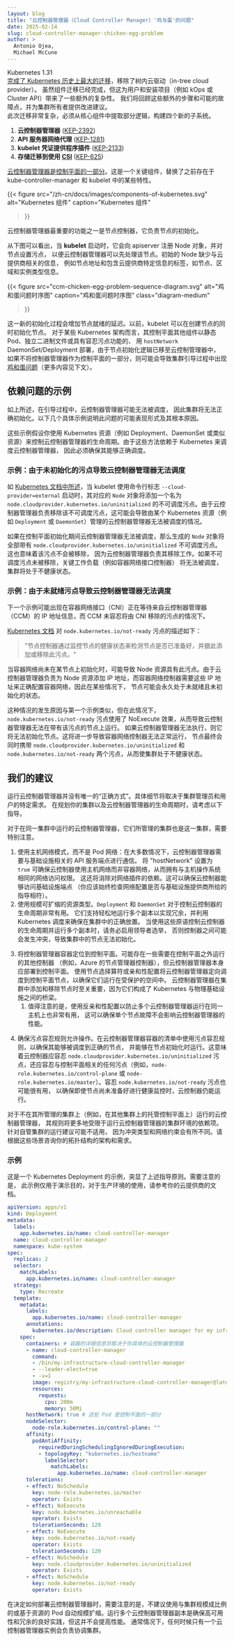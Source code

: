 ```yaml
---
layout: blog
title: "云控制器管理器（Cloud Controller Manager）'鸡与蛋'的问题"
date: 2025-02-14
slug: cloud-controller-manager-chicken-egg-problem
author: >
  Antonio Ojea,
  Michael McCune
---
```

<!--
layout: blog
title: "The Cloud Controller Manager Chicken and Egg Problem"
date: 2025-02-14
slug: cloud-controller-manager-chicken-egg-problem
author: >
  Antonio Ojea,
  Michael McCune
-->

<!--
Kubernetes 1.31
[completed the largest migration in Kubernetes history][migration-blog], removing the in-tree
cloud provider.  While the component migration is now done, this leaves some additional
complexity for users and installer projects (for example, kOps or Cluster API) .  We will go
over those additional steps and failure points and make recommendations for cluster owners.
This migration was complex and some logic had to be extracted from the core components,
building four new subsystems.
-->
Kubernetes 1.31  
[完成了 Kubernetes 历史上最大的迁移][migration-blog]，移除了树内云驱动（in-tree cloud provider）。
虽然组件迁移已经完成，但这为用户和安装项目（例如 kOps 或 Cluster API）带来了一些额外的复杂性。
我们将回顾这些额外的步骤和可能的故障点，并为集群所有者提供改进建议。  
此次迁移非常复杂，必须从核心组件中提取部分逻辑，构建四个新的子系统。

<!--
1. **Cloud controller manager** ([KEP-2392][kep2392])
2. **API server network proxy** ([KEP-1281][kep1281])
3. **kubelet credential provider plugins** ([KEP-2133][kep2133])
4. **Storage migration to use [CSI][csi]** ([KEP-625][kep625])

The [cloud controller manager is part of the control plane][ccm]. It is a critical component
that replaces some functionality that existed previously in the kube-controller-manager and the
kubelet.
-->
1. **云控制器管理器** ([KEP-2392][kep2392])  
2. **API 服务器网络代理** ([KEP-1281][kep1281])  
3. **kubelet 凭证提供程序插件** ([KEP-2133][kep2133])  
4. **存储迁移到使用 [CSI][csi]** ([KEP-625][kep625])  

[云控制器管理器是控制平面的一部分][ccm]。这是一个关键组件，替换了之前存在于 kube-controller-manager
和 kubelet 中的某些特性。

<!--
{{< figure
    src="/images/docs/components-of-kubernetes.svg"
    alt="Components of Kubernetes"
    caption="Components of Kubernetes"
>}}
-->
{{< figure
    src="/zh-cn/docs/images/components-of-kubernetes.svg"
    alt="Kubernetes 组件"
    caption="Kubernetes 组件"
>}}

<!--
One of the most critical functionalities of the cloud controller manager is the node controller,
which is responsible for the initialization of the nodes.

As you can see in the following diagram, when the **kubelet** starts, it registers the Node
object with the apiserver, Tainting the node so it can be processed first by the
cloud-controller-manager. The initial Node is missing the cloud-provider specific information,
like the Node Addresses and the Labels with the cloud provider specific information like the
Node, Region and Instance type information.
-->
云控制器管理器最重要的功能之一是节点控制器，它负责节点的初始化。

从下图可以看出，当 **kubelet** 启动时，它会向 apiserver 注册 Node 对象，并对节点设置污点，
以便云控制器管理器可以先处理该节点。初始的 Node 缺少与云提供商相关的信息，
例如节点地址和包含云提供商特定信息的标签，如节点、区域和实例类型信息。

<!--
{{< figure
    src="ccm-chicken-egg-problem-sequence-diagram.svg"
    alt="Chicken and egg problem sequence diagram"
    caption="Chicken and egg problem sequence diagram"
    class="diagram-medium"
>}}
-->
{{< figure
    src="ccm-chicken-egg-problem-sequence-diagram.svg"
    alt="鸡和蛋问题时序图"
    caption="鸡和蛋问题时序图"
    class="diagram-medium"
>}}

<!--
This new initialization process adds some latency to the node readiness. Previously, the kubelet
was able to initialize the node at the same time it created the node. Since the logic has moved
to the cloud-controller-manager, this can cause a [chicken and egg problem][chicken-and-egg]
during the cluster bootstrapping for those Kubernetes architectures that do not deploy the
controller manager as the other components of the control plane, commonly as static pods,
standalone binaries or daemonsets/deployments with tolerations to the taints and using
`hostNetwork` (more on this below)
-->
这一新的初始化过程会增加节点就绪的延迟。以前，kubelet 可以在创建节点的同时初始化节点。
对于某些 Kubernetes 架构而言，其控制平面其他组件以静态 Pod、独立二进制文件或具有容忍污点功能的、
用 `hostNetwork` DaemonSet/Deployment 部署，由于节点初始化逻辑已移至云控制管理器中，
如果不将控制器管理器作为控制平面的一部分，则可能会导致集群引导过程中出现[鸡和蛋问题][chicken-and-egg]（更多内容见下文）。

<!--
## Examples of the dependency problem

As noted above, it is possible during bootstrapping for the cloud-controller-manager to be
unschedulable and as such the cluster will not initialize properly. The following are a few
concrete examples of how this problem can be expressed and the root causes for why they might
occur.

These examples assume you are running your cloud-controller-manager using a Kubernetes resource
(e.g. Deployment, DaemonSet, or similar) to control its lifecycle. Because these methods
rely on Kubernetes to schedule the cloud-controller-manager, care must be taken to ensure it
will schedule properly.
-->
## 依赖问题的示例

如上所述，在引导过程中，云控制器管理器可能无法被调度，
因此集群将无法正确初始化。以下几个具体示例说明此问题的可能表现形式及其根本原因。

这些示例假设你使用 Kubernetes 资源（例如 Deployment、DaemonSet
或类似资源）来控制云控制器管理器的生命周期。由于这些方法依赖于 Kubernetes 来调度云控制器管理器，
因此必须确保其能够正确调度。

<!--
### Example: Cloud controller manager not scheduling due to uninitialized taint

As [noted in the Kubernetes documentation][kubedocs0], when the kubelet is started with the command line
flag `--cloud-provider=external`, its corresponding `Node` object will have a no schedule taint
named `node.cloudprovider.kubernetes.io/uninitialized` added. Because the cloud-controller-manager
is responsible for removing the no schedule taint, this can create a situation where a
cloud-controller-manager that is being managed by a Kubernetes resource, such as a `Deployment`
or `DaemonSet`, may not be able to schedule.
-->
### 示例：由于未初始化的污点导致云控制器管理器无法调度

如 [Kubernetes 文档中所述][kubedocs0]，当 kubelet 使用命令行标志 `--cloud-provider=external`
启动时，其对应的 `Node` 对象将添加一个名为 `node.cloudprovider.kubernetes.io/uninitialized`
的不可调度污点。由于云控制器管理器负责移除该不可调度污点，这可能会导致由某个 Kubernetes
资源（例如 `Deployment` 或 `DaemonSet`）管理的云控制器管理器无法被调度的情况。

<!--
If the cloud-controller-manager is not able to be scheduled during the initialization of the
control plane, then the resulting `Node` objects will all have the
`node.cloudprovider.kubernetes.io/uninitialized` no schedule taint. It also means that this taint
will not be removed as the cloud-controller-manager is responsible for its removal. If the no
schedule taint is not removed, then critical workloads, such as the container network interface
controllers, will not be able to schedule, and the cluster will be left in an unhealthy state.
-->
如果在控制平面初始化期间云控制器管理器无法被调度，那么生成的 `Node` 对象将全部带有
`node.cloudprovider.kubernetes.io/uninitialized` 不可调度污点。这也意味着该污点不会被移除，
因为云控制器管理器负责其移除工作。如果不可调度污点未被移除，关键工作负载（例如容器网络接口控制器）
将无法被调度，集群将处于不健康状态。

<!--
### Example: Cloud controller manager not scheduling due to not-ready taint

The next example would be possible in situations where the container network interface (CNI) is
waiting for IP address information from the cloud-controller-manager (CCM), and the CCM has not
tolerated the taint which would be removed by the CNI.

The [Kubernetes documentation describes][kubedocs1] the `node.kubernetes.io/not-ready` taint as follows:

> "The Node controller detects whether a Node is ready by monitoring its health and adds or removes this taint accordingly."
-->
### 示例：由于未就绪污点导致云控制器管理器无法调度

下一个示例可能出现在容器网络接口（CNI）正在等待来自云控制器管理器（CCM）的
IP 地址信息，而 CCM 未容忍将由 CNI 移除的污点的情况下。

[Kubernetes 文档][kubedocs1] 对 `node.kubernetes.io/not-ready` 污点的描述如下：

> "节点控制器通过监控节点的健康状态来检测节点是否已准备好，并据此添加或移除此污点。"

<!--
One of the conditions that can lead to a Node resource having this taint is when the container
network has not yet been initialized on that node. As the cloud-controller-manager is responsible
for adding the IP addresses to a Node resource, and the IP addresses are needed by the container
network controllers to properly configure the container network, it is possible in some
circumstances for a node to become stuck as not ready and uninitialized permanently.

This situation occurs for a similar reason as the first example, although in this case, the
`node.kubernetes.io/not-ready` taint is used with the no execute effect and thus will cause the
cloud-controller-manager not to run on the node with the taint. If the cloud-controller-manager is
not able to execute, then it will not initialize the node. It will cascade into the container
network controllers not being able to run properly, and the node will end up carrying both the
`node.cloudprovider.kubernetes.io/uninitialized` and `node.kubernetes.io/not-ready` taints,
leaving the cluster in an unhealthy state.
-->
当容器网络尚未在某节点上初始化时，可能导致 Node 资源具有此污点。由于云控制器管理器负责为
Node 资源添加 IP 地址，而容器网络控制器需要这些 IP 地址来正确配置容器网络，因此在某些情况下，
节点可能会永久处于未就绪且未初始化的状态。

这种情况的发生原因与第一个示例类似，但在此情况下，`node.kubernetes.io/not-ready`
污点使用了 NoExecute 效果，从而导致云控制器管理器无法在带有该污点的节点上运行。
如果云控制器管理器无法执行，则它将无法初始化节点。这将进一步导致容器网络控制器无法正常运行，
节点最终会同时携带 `node.cloudprovider.kubernetes.io/uninitialized` 和
`node.kubernetes.io/not-ready` 两个污点，从而使集群处于不健康状态。

<!--
## Our Recommendations

There is no one “correct way” to run a cloud-controller-manager. The details will depend on the
specific needs of the cluster administrators and users. When planning your clusters and the
lifecycle of the cloud-controller-managers please consider the following guidance:

For cloud-controller-managers running in the same cluster, they are managing.
-->
## 我们的建议

运行云控制器管理器并没有唯一的“正确方式”。具体细节将取决于集群管理员和用户的特定需求。
在规划你的集群以及云控制器管理器的生命周期时，请考虑以下指导。

对于在同一集群中运行的云控制器管理器，它们所管理的集群也是这一集群，需要特别注意。

<!--
1. Use host network mode, rather than the pod network: in most cases, a cloud controller manager
  will need to communicate with an API service endpoint associated with the infrastructure.
  Setting “hostNetwork” to true will ensure that the cloud controller is using the host
  networking instead of the container network and, as such, will have the same network access as
  the host operating system. It will also remove the dependency on the networking plugin. This
  will ensure that the cloud controller has access to the infrastructure endpoint (always check
  your networking configuration against your infrastructure provider’s instructions).
2. Use a scalable resource type. `Deployments` and `DaemonSets` are useful for controlling the
  lifecycle of a cloud controller. They allow easy access to running multiple copies for redundancy
  as well as using the Kubernetes scheduling to ensure proper placement in the cluster. When using
  these primitives to control the lifecycle of your cloud controllers and running multiple
  replicas, you must remember to enable leader election, or else your controllers will collide
  with each other which could lead to nodes not being initialized in the cluster.
-->
1. 使用主机网络模式，而不是 Pod 网络：在大多数情况下，云控制器管理器需要与基础设施相关的 API 服务端点进行通信。
   将 "hostNetwork" 设置为 `true` 可确保云控制器使用主机网络而非容器网络，从而拥有与主机操作系统相同的网络访问权限。
   这还将消除对网络插件的依赖。这可以确保云控制器能够访问基础设施端点
   （你应该始终检查网络配置是否与基础设施提供商所给的指导相符）。
2. 使用规模可扩缩的资源类型。`Deployment` 和 `DaemonSet` 对于控制云控制器的生命周期非常有用。
   它们支持轻松地运行多个副本以实现冗余，并利用 Kubernetes 调度来确保在集群中的正确放置。
   当使用这些原语控制云控制器的生命周期并运行多个副本时，请务必启用领导者选举，
   否则控制器之间可能会发生冲突，导致集群中的节点无法初始化。
<!--
3. Target the controller manager containers to the control plane. There might exist other
  controllers which need to run outside the control plane (for example, Azure’s node manager
  controller). Still, the controller managers themselves should be deployed to the control plane.
  Use a node selector or affinity stanza to direct the scheduling of cloud controllers to the
  control plane to ensure that they are running in a protected space. Cloud controllers are vital
  to adding and removing nodes to a cluster as they form a link between Kubernetes and the
  physical infrastructure. Running them on the control plane will help to ensure that they run
  with a similar priority as other core cluster controllers and that they have some separation
  from non-privileged user workloads.
   1. It is worth noting that an anti-affinity stanza to prevent cloud controllers from running
     on the same host is also very useful to ensure that a single node failure will not degrade
     the cloud controller performance.
-->
3. 将控制器管理器容器定位到控制平面。可能存在一些需要在控制平面之外运行的其他控制器
  （例如，Azure 的节点管理器控制器），但云控制器管理器本身应部署到控制平面。
   使用节点选择算符或亲和性配置将云控制器管理器定向调度到控制平面节点，以确保它们运行在受保护的空间中。
   云控制器管理器在集群中添加和移除节点时至关重要，因为它们构成了 Kubernetes 与物理基础设施之间的桥梁。
   1. 值得注意的是，使用反亲和性配置以防止多个云控制器管理器运行在同一主机上也非常有用，
      这可以确保单个节点故障不会影响云控制器管理器的性能。
<!--
4. Ensure that the tolerations allow operation. Use tolerations on the manifest for the cloud
  controller container to ensure that it will schedule to the correct nodes and that it can run
  in situations where a node is initializing. This means that cloud controllers should tolerate
  the `node.cloudprovider.kubernetes.io/uninitialized` taint, and it should also tolerate any
  taints associated with the control plane (for example, `node-role.kubernetes.io/control-plane`
  or `node-role.kubernetes.io/master`). It can also be useful to tolerate the
  `node.kubernetes.io/not-ready` taint to ensure that the cloud controller can run even when the
  node is not yet available for health monitoring.

For cloud-controller-managers that will not be running on the cluster they manage (for example,
in a hosted control plane on a separate cluster), then the rules are much more constrained by the
dependencies of the environment of the cluster running the cloud-controller-manager. The advice
for running on a self-managed cluster may not be appropriate as the types of conflicts and network
constraints will be different. Please consult the architecture and requirements of your topology
for these scenarios.
-->
4. 确保污点容忍规则允许操作。在云控制器管理器容器的清单中使用污点容忍规则，以确保其能够被调度到正确的节点，
   并能够在节点初始化时运行。这意味着云控制器应容忍 `node.cloudprovider.kubernetes.io/uninitialized`
   污点，还应容忍与控制平面相关的任何污点（例如，`node-role.kubernetes.io/control-plane` 或
   `node-role.kubernetes.io/master`）。容忍 `node.kubernetes.io/not-ready` 污点也可能很有用，
   以确保即使节点尚未准备好进行健康监控时，云控制器仍能运行。

对于不在其所管理的集群上（例如，在其他集群上的托管控制平面上）运行的云控制器管理器，
其规则将更多地受限于运行云控制器管理器的集群环境的依赖项。针对自管集群的运行建议可能不适用，
因为冲突类型和网络约束会有所不同。请根据这些场景咨询你的拓扑结构的架构和需求。

<!--
### Example

This is an example of a Kubernetes Deployment highlighting the guidance shown above. It is
important to note that this is for demonstration purposes only, for production uses please
consult your cloud provider’s documentation.
-->
### 示例

这是一个 Kubernetes Deployment 的示例，突显了上述指导原则。需要注意的是，
此示例仅用于演示目的，对于生产环境的使用，请参考你的云提供商的文档。

<!--
```
apiVersion: apps/v1
kind: Deployment
metadata:
  labels:
    app.kubernetes.io/name: cloud-controller-manager
  name: cloud-controller-manager
  namespace: kube-system
spec:
  replicas: 2
  selector:
    matchLabels:
      app.kubernetes.io/name: cloud-controller-manager
  strategy:
    type: Recreate
  template:
    metadata:
      labels:
        app.kubernetes.io/name: cloud-controller-manager
      annotations:
        kubernetes.io/description: Cloud controller manager for my infrastructure
    spec:
      containers: # the container details will depend on your specific cloud controller manager
      - name: cloud-controller-manager
        command:
        - /bin/my-infrastructure-cloud-controller-manager
        - --leader-elect=true
        - -v=1
        image: registry/my-infrastructure-cloud-controller-manager@latest
        resources:
          requests:
            cpu: 200m
            memory: 50Mi
      hostNetwork: true # these Pods are part of the control plane
      nodeSelector:
        node-role.kubernetes.io/control-plane: ""
      affinity:
        podAntiAffinity:
          requiredDuringSchedulingIgnoredDuringExecution:
          - topologyKey: "kubernetes.io/hostname"
            labelSelector:
              matchLabels:
                app.kubernetes.io/name: cloud-controller-manager
      tolerations:
      - effect: NoSchedule
        key: node-role.kubernetes.io/master
        operator: Exists
      - effect: NoExecute
        key: node.kubernetes.io/unreachable
        operator: Exists
        tolerationSeconds: 120
      - effect: NoExecute
        key: node.kubernetes.io/not-ready
        operator: Exists
        tolerationSeconds: 120
      - effect: NoSchedule
        key: node.cloudprovider.kubernetes.io/uninitialized
        operator: Exists
      - effect: NoSchedule
        key: node.kubernetes.io/not-ready
        operator: Exists
```
-->
```yaml
apiVersion: apps/v1
kind: Deployment
metadata:
  labels:
    app.kubernetes.io/name: cloud-controller-manager
  name: cloud-controller-manager
  namespace: kube-system
spec:
  replicas: 2
  selector:
    matchLabels:
      app.kubernetes.io/name: cloud-controller-manager
  strategy:
    type: Recreate
  template:
    metadata:
      labels:
        app.kubernetes.io/name: cloud-controller-manager
      annotations:
        kubernetes.io/description: Cloud controller manager for my infrastructure
    spec:
      containers: # 容器的详细信息将取决于你具体的云控制器管理器
      - name: cloud-controller-manager
        command:
        - /bin/my-infrastructure-cloud-controller-manager
        - --leader-elect=true
        - -v=1
        image: registry/my-infrastructure-cloud-controller-manager@latest
        resources:
          requests:
            cpu: 200m
            memory: 50Mi
      hostNetwork: true # 这些 Pod 是控制平面的一部分
      nodeSelector:
        node-role.kubernetes.io/control-plane: ""
      affinity:
        podAntiAffinity:
          requiredDuringSchedulingIgnoredDuringExecution:
          - topologyKey: "kubernetes.io/hostname"
            labelSelector:
              matchLabels:
                app.kubernetes.io/name: cloud-controller-manager
      tolerations:
      - effect: NoSchedule
        key: node-role.kubernetes.io/master
        operator: Exists
      - effect: NoExecute
        key: node.kubernetes.io/unreachable
        operator: Exists
        tolerationSeconds: 120
      - effect: NoExecute
        key: node.kubernetes.io/not-ready
        operator: Exists
        tolerationSeconds: 120
      - effect: NoSchedule
        key: node.cloudprovider.kubernetes.io/uninitialized
        operator: Exists
      - effect: NoSchedule
        key: node.kubernetes.io/not-ready
        operator: Exists
```

<!--
When deciding how to deploy your cloud controller manager it is worth noting that
cluster-proportional, or resource-based, pod autoscaling is not recommended. Running multiple
replicas of a cloud controller manager is good practice for ensuring high-availability and
redundancy, but does not contribute to better performance. In general, only a single instance
of a cloud controller manager will be reconciling a cluster at any given time.
-->
在决定如何部署云控制器管理器时，需要注意的是，不建议使用与集群规模成比例的或基于资源的 Pod
自动规模扩缩。运行多个云控制器管理器副本是确保高可用性和冗余的良好实践，但这并不会提高性能。
通常情况下，任何时候只有一个云控制器管理器实例会负责协调集群。

<!--
[migration-blog]: /blog/2024/05/20/completing-cloud-provider-migration/
[kep2392]: https://github.com/kubernetes/enhancements/blob/master/keps/sig-cloud-provider/2392-cloud-controller-manager/README.md
[kep1281]: https://github.com/kubernetes/enhancements/tree/master/keps/sig-api-machinery/1281-network-proxy
[kep2133]: https://github.com/kubernetes/enhancements/tree/master/keps/sig-node/2133-kubelet-credential-providers
[csi]: https://github.com/container-storage-interface/spec?tab=readme-ov-file#container-storage-interface-csi-specification-
[kep625]: https://github.com/kubernetes/enhancements/blob/master/keps/sig-storage/625-csi-migration/README.md
[ccm]: /docs/concepts/architecture/cloud-controller/
[chicken-and-egg]: /docs/tasks/administer-cluster/running-cloud-controller/#chicken-and-egg
[kubedocs0]: /docs/tasks/administer-cluster/running-cloud-controller/#running-cloud-controller-manager
[kubedocs1]: /docs/reference/labels-annotations-taints/#node-kubernetes-io-not-ready
-->
[migration-blog]: /zh-cn/blog/2024/05/20/completing-cloud-provider-migration/
[kep2392]: https://github.com/kubernetes/enhancements/blob/master/keps/sig-cloud-provider/2392-cloud-controller-manager/README.md
[kep1281]: https://github.com/kubernetes/enhancements/tree/master/keps/sig-api-machinery/1281-network-proxy
[kep2133]: https://github.com/kubernetes/enhancements/tree/master/keps/sig-node/2133-kubelet-credential-providers
[csi]: https://github.com/container-storage-interface/spec?tab=readme-ov-file#container-storage-interface-csi-specification-
[kep625]: https://github.com/kubernetes/enhancements/blob/master/keps/sig-storage/625-csi-migration/README.md
[ccm]: /zh-cn/docs/concepts/architecture/cloud-controller/
[chicken-and-egg]: /zh-cn/docs/tasks/administer-cluster/running-cloud-controller/#chicken-and-egg
[kubedocs0]: /zh-cn/docs/tasks/administer-cluster/running-cloud-controller/#running-cloud-controller-manager
[kubedocs1]: /zh-cn/docs/reference/labels-annotations-taints/#node-kubernetes-io-not-ready
